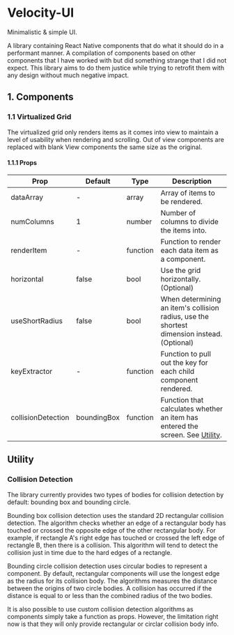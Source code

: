 # Velocity-UI
Minimalistic &amp; simple UI.

A library containing React Native components that do what it should do in a performant manner. A compilation of components based on other components that I have worked with but did something strange that I did not expect. This library aims to do them justice while trying to retrofit them with any design without much negative impact.

## 1. Components
### 1.1 Virtualized Grid
The virtualized grid only renders items as it comes into view to maintain a level of usability when rendering and scrolling. Out of view components are replaced with blank View components the same size as the original.
#### 1.1.1 Props
Prop | Default | Type | Description
-----|---------|------|------------
dataArray | - | array | Array of items to be rendered.
numColumns | 1 | number | Number of columns to divide the items into.
renderItem | - | function | Function to render each data item as a component.
horizontal | false | bool | Use the grid horizontally. (Optional)
useShortRadius | false | bool | When determining an item's collision radius, use the shortest dimension instead. (Optional)
keyExtractor | - | function | Function to pull out the key for each child component rendered.
collisionDetection | boundingBox | function | Function that calculates whether an item has entered the screen. See [Utility](#Utility).

## Utility
### Collision Detection
The library currently provides two types of bodies for collision detection by default: bounding box and bounding circle.

Bounding box collision detection uses the standard 2D rectangular collision detection. The algorithm checks whether an edge of a rectangular body has touched or crossed the opposite edge of the other rectangular body. For example, if rectangle A's right edge has touched or crossed the left edge of rectangle B, then there is a collision. This algorithm will tend to detect the collision just in time due to the hard edges of a rectangle.

Bounding circle collision detection uses circular bodies to represent a component. By default, rectangular components will use the longest edge as the radius for its collision body. The algorithms measures the distance between the origins of two circle bodies. A collision has occurred if the distance is equal to or less than the combined radius of the two bodies.

It is also possible to use custom collision detection algorithms as components simply take a function as props. However, the limitation right now is that they will only provide rectangular or circlar collision body info.